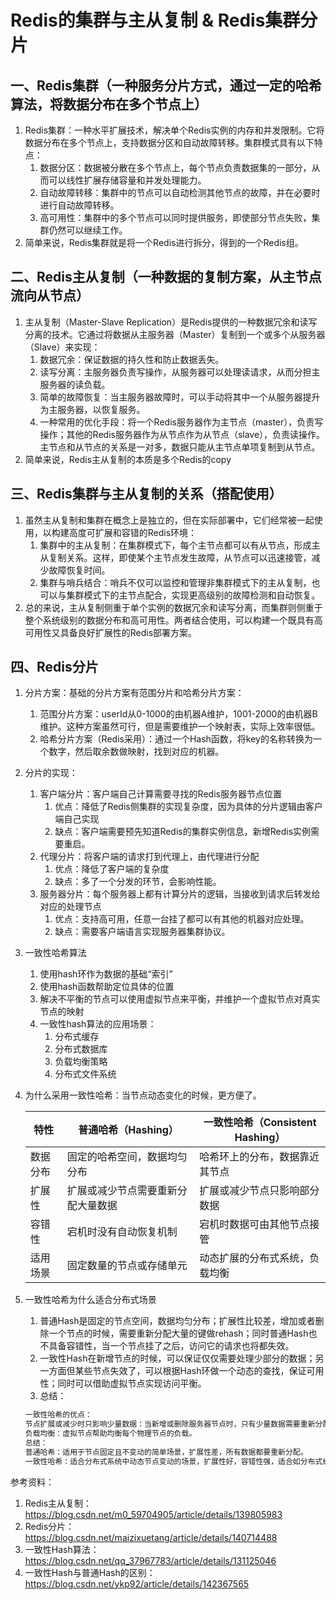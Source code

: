 # Redis的集群与主从复制 & Redis集群分片

## 一、Redis集群（一种服务分片方式，通过一定的哈希算法，将数据分布在多个节点上）
1. Redis集群：一种水平扩展技术，解决单个Redis实例的内存和并发限制。它将数据分布在多个节点上，支持数据分区和自动故障转移。集群模式具有以下特点： 
   1. 数据分区：数据被分散在多个节点上，每个节点负责数据集的一部分，从而可以线性扩展存储容量和并发处理能力。
   2. 自动故障转移：集群中的节点可以自动检测其他节点的故障，并在必要时进行自动故障转移。
   3. 高可用性：集群中的多个节点可以同时提供服务，即使部分节点失败，集群仍然可以继续工作。
2. 简单来说，Redis集群就是将一个Redis进行拆分，得到的一个Redis组。

## 二、Redis主从复制（一种数据的复制方案，从主节点流向从节点）
1. 主从复制（Master-Slave Replication）是Redis提供的一种数据冗余和读写分离的技术。它通过将数据从主服务器（Master）复制到一个或多个从服务器（Slave）来实现： 
   1. 数据冗余：保证数据的持久性和防止数据丢失。 
   2. 读写分离：主服务器负责写操作，从服务器可以处理读请求，从而分担主服务器的读负载。 
   3. 简单的故障恢复：当主服务器故障时，可以手动将其中一个从服务器提升为主服务器，以恢复服务。 
   4. 一种常用的优化手段：将一个Redis服务器作为主节点（master），负责写操作；其他的Redis服务器作为从节点作为从节点（slave），负责读操作。主节点和从节点的关系是一对多，数据只能从主节点单项复制到从节点。
2. 简单来说，Redis主从复制的本质是多个Redis的copy

## 三、Redis集群与主从复制的关系（搭配使用）
1. 虽然主从复制和集群在概念上是独立的，但在实际部署中，它们经常被一起使用，以构建高度可扩展和容错的Redis环境： 
   1. 集群中的主从复制：在集群模式下，每个主节点都可以有从节点，形成主从复制关系。这样，即使某个主节点发生故障，从节点可以迅速接管，减少故障恢复时间。
   2. 集群与哨兵结合：哨兵不仅可以监控和管理非集群模式下的主从复制，也可以与集群模式下的主节点配合，实现更高级别的故障检测和自动恢复。
2. 总的来说，主从复制侧重于单个实例的数据冗余和读写分离，而集群则侧重于整个系统级别的数据分布和高可用性。两者结合使用，可以构建一个既具有高可用性又具备良好扩展性的Redis部署方案。

## 四、Redis分片
1. 分片方案：基础的分片方案有范围分片和哈希分片方案：
   1. 范围分片方案：userId从0-1000的由机器A维护，1001-2000的由机器B维护。这种方案虽然可行，但是需要维护一个映射表，实际上效率很低。
   2. 哈希分片方案（Redis采用）：通过一个Hash函数，将key的名称转换为一个数字，然后取余数做映射，找到对应的机器。
2. 分片的实现：
   1. 客户端分片：客户端自己计算需要寻找的Redis服务器节点位置
      1. 优点：降低了Redis侧集群的实现复杂度，因为具体的分片逻辑由客户端自己实现
      2. 缺点：客户端需要预先知道Redis的集群实例信息，新增Redis实例需要重启。
   2. 代理分片：将客户端的请求打到代理上，由代理进行分配
      1. 优点：降低了客户端的复杂度
      2. 缺点：多了一个分发的环节，会影响性能。
   3. 服务器分片：每个服务器上都有计算分片的逻辑，当接收到请求后转发给对应的处理节点
      1. 优点：支持高可用，任意一台挂了都可以有其他的机器对应处理。
      2. 缺点：需要客户端语言实现服务器集群协议。
3. 一致性哈希算法
   1. 使用hash环作为数据的基础“索引”
   2. 使用hash函数帮助定位具体的位置
   3. 解决不平衡的节点可以使用虚拟节点来平衡，并维护一个虚拟节点对真实节点的映射
   4. 一致性hash算法的应用场景：
      1. 分布式缓存
      2. 分布式数据库
      3. 负载均衡策略
      4. 分布式文件系统
4. 为什么采用一致性哈希：当节点动态变化的时候，更方便了。

   | 特性|	普通哈希（Hashing）	|一致性哈希（Consistent Hashing）|
   | --- | ---- | ---|
   |数据分布|	固定的哈希空间，数据均匀分布|	哈希环上的分布，数据靠近其节点|
   |扩展性|	扩展或减少节点需要重新分配大量数据|	扩展或减少节点只影响部分数据|
   |容错性	|宕机时没有自动恢复机制|	宕机时数据可由其他节点接管|
   |适用场景	|固定数量的节点或存储单元	|动态扩展的分布式系统，负载均衡|

5. 一致性哈希为什么适合分布式场景
   1. 普通Hash是固定的节点空间，数据均匀分布；扩展性比较差，增加或者删除一个节点的时候，需要重新分配大量的键做rehash；同时普通Hash也不具备容错性，当一个节点挂了之后，访问它的请求也将都失效。
   2. 一致性Hash在新增节点的时候，可以保证仅仅需要处理少部分的数据；另一方面但某些节点失效了，可以根据Hash环做一个动态的查找，保证可用性；同时可以借助虚拟节点实现访问平衡。
   3. 总结：
   ```txt
   一致性哈希的优点：
   节点扩展或减少时只影响少量数据：当新增或删除服务器节点时，只有少量数据需要重新分配，而不是全部数据。
   负载均衡：虚拟节点帮助均衡每个物理节点的负载。
   总结：
   普通哈希：适用于节点固定且不变动的简单场景，扩展性差，所有数据都要重新分配。
   一致性哈希：适合分布式系统中动态节点变动的场景，扩展性好，容错性强，适合如分布式缓存、存储等系统。
   ```


参考资料：
1. Redis主从复制：https://blog.csdn.net/m0_59704905/article/details/139805983
2. Redis分片：https://blog.csdn.net/maizixuetang/article/details/140714488
3. 一致性Hash算法：https://blog.csdn.net/qq_37967783/article/details/131125046
4. 一致性Hash与普通Hash的区别：https://blog.csdn.net/ykp92/article/details/142367565